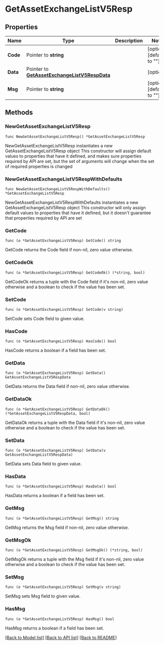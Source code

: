 # GetAssetExchangeListV5Resp

## Properties

Name | Type | Description | Notes
------------ | ------------- | ------------- | -------------
**Code** | Pointer to **string** |  | [optional] [default to ""]
**Data** | Pointer to [**GetAssetExchangeListV5RespData**](GetAssetExchangeListV5RespData.md) |  | [optional] 
**Msg** | Pointer to **string** |  | [optional] [default to ""]

## Methods

### NewGetAssetExchangeListV5Resp

`func NewGetAssetExchangeListV5Resp() *GetAssetExchangeListV5Resp`

NewGetAssetExchangeListV5Resp instantiates a new GetAssetExchangeListV5Resp object
This constructor will assign default values to properties that have it defined,
and makes sure properties required by API are set, but the set of arguments
will change when the set of required properties is changed

### NewGetAssetExchangeListV5RespWithDefaults

`func NewGetAssetExchangeListV5RespWithDefaults() *GetAssetExchangeListV5Resp`

NewGetAssetExchangeListV5RespWithDefaults instantiates a new GetAssetExchangeListV5Resp object
This constructor will only assign default values to properties that have it defined,
but it doesn't guarantee that properties required by API are set

### GetCode

`func (o *GetAssetExchangeListV5Resp) GetCode() string`

GetCode returns the Code field if non-nil, zero value otherwise.

### GetCodeOk

`func (o *GetAssetExchangeListV5Resp) GetCodeOk() (*string, bool)`

GetCodeOk returns a tuple with the Code field if it's non-nil, zero value otherwise
and a boolean to check if the value has been set.

### SetCode

`func (o *GetAssetExchangeListV5Resp) SetCode(v string)`

SetCode sets Code field to given value.

### HasCode

`func (o *GetAssetExchangeListV5Resp) HasCode() bool`

HasCode returns a boolean if a field has been set.

### GetData

`func (o *GetAssetExchangeListV5Resp) GetData() GetAssetExchangeListV5RespData`

GetData returns the Data field if non-nil, zero value otherwise.

### GetDataOk

`func (o *GetAssetExchangeListV5Resp) GetDataOk() (*GetAssetExchangeListV5RespData, bool)`

GetDataOk returns a tuple with the Data field if it's non-nil, zero value otherwise
and a boolean to check if the value has been set.

### SetData

`func (o *GetAssetExchangeListV5Resp) SetData(v GetAssetExchangeListV5RespData)`

SetData sets Data field to given value.

### HasData

`func (o *GetAssetExchangeListV5Resp) HasData() bool`

HasData returns a boolean if a field has been set.

### GetMsg

`func (o *GetAssetExchangeListV5Resp) GetMsg() string`

GetMsg returns the Msg field if non-nil, zero value otherwise.

### GetMsgOk

`func (o *GetAssetExchangeListV5Resp) GetMsgOk() (*string, bool)`

GetMsgOk returns a tuple with the Msg field if it's non-nil, zero value otherwise
and a boolean to check if the value has been set.

### SetMsg

`func (o *GetAssetExchangeListV5Resp) SetMsg(v string)`

SetMsg sets Msg field to given value.

### HasMsg

`func (o *GetAssetExchangeListV5Resp) HasMsg() bool`

HasMsg returns a boolean if a field has been set.


[[Back to Model list]](../README.md#documentation-for-models) [[Back to API list]](../README.md#documentation-for-api-endpoints) [[Back to README]](../README.md)


